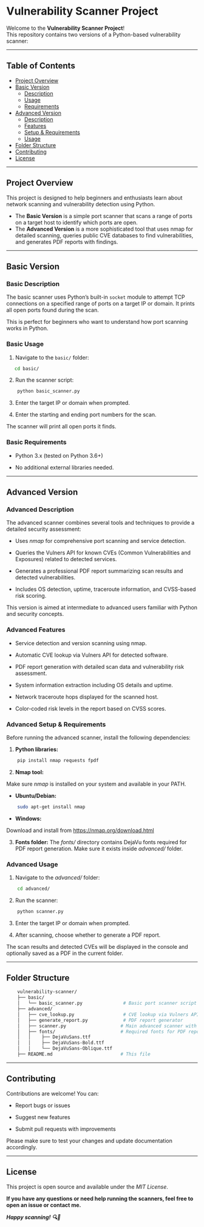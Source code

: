 # Vulnerability Scanner Project

Welcome to the **Vulnerability Scanner Project**!  
This repository contains two versions of a Python-based vulnerability scanner:

---

## Table of Contents

- [Project Overview](#project-overview)  
- [Basic Version](#basic-version)  
  - [Description](#basic-description)  
  - [Usage](#basic-usage)  
  - [Requirements](#basic-requirements)  
- [Advanced Version](#advanced-version)  
  - [Description](#advanced-description)  
  - [Features](#advanced-features)  
  - [Setup & Requirements](#advanced-setup--requirements)  
  - [Usage](#advanced-usage)  
- [Folder Structure](#folder-structure)  
- [Contributing](#contributing)  
- [License](#license)  

---

## Project Overview

This project is designed to help beginners and enthusiasts learn about network scanning and vulnerability detection using Python.

- The **Basic Version** is a simple port scanner that scans a range of ports on a target host to identify which ports are open.
- The **Advanced Version** is a more sophisticated tool that uses nmap for detailed scanning, queries public CVE databases to find vulnerabilities, and generates PDF reports with findings.

---

## Basic Version


### Basic Description

The basic scanner uses Python’s built-in `socket` module to attempt TCP connections on a specified range of ports on a target IP or domain. It prints all open ports found during the scan.

This is perfect for beginners who want to understand how port scanning works in Python.


### Basic Usage

1. Navigate to the `basic/` folder:

```bash
   cd basic/
```
2. Run the scanner script:

```bash
    python basic_scanner.py
```

3. Enter the target IP or domain when prompted.

4. Enter the starting and ending port numbers for the scan.

The scanner will print all open ports it finds.


### Basic Requirements

- Python 3.x (tested on Python 3.6+)

- No additional external libraries needed.


---


## Advanced Version


### Advanced Description

The advanced scanner combines several tools and techniques to provide a detailed security assessment:

- Uses *nmap* for comprehensive port scanning and service detection.

- Queries the Vulners API for known CVEs (Common Vulnerabilities and Exposures) related to detected services.

- Generates a professional PDF report summarizing scan results and detected vulnerabilities.

- Includes OS detection, uptime, traceroute information, and CVSS-based risk scoring.

This version is aimed at intermediate to advanced users familiar with Python and security concepts.


### Advanced Features

- Service detection and version scanning using nmap.

- Automatic CVE lookup via Vulners API for detected software.

- PDF report generation with detailed scan data and vulnerability risk assessment.

- System information extraction including OS details and uptime.

- Network traceroute hops displayed for the scanned host.

- Color-coded risk levels in the report based on CVSS scores.


### Advanced Setup & Requirements

Before running the advanced scanner, install the following dependencies:

1. **Python libraries:**

```bash
    pip install nmap requests fpdf
```

2. **Nmap tool:**

Make sure *nmap* is installed on your system and available in your PATH.

- **Ubuntu/Debian:**

```bash
    sudo apt-get install nmap
```

- **Windows:**

Download and install from https://nmap.org/download.html

3. **Fonts folder:**
The *fonts/* directory contains DejaVu fonts required for PDF report generation. Make sure it exists inside *advanced/* folder.


### Advanced Usage

1. Navigate to the *advanced/* folder:

```bash
    cd advanced/
```
2. Run the scanner:

```bash
    python scanner.py
```

3. Enter the target IP or domain when prompted.

4. After scanning, choose whether to generate a PDF report.

The scan results and detected CVEs will be displayed in the console and optionally saved as a PDF in the current folder.


---


## Folder Structure

```bash
    vulnerability-scanner/
    ├── basic/
    │   └── basic_scanner.py               # Basic port scanner script
    ├── advanced/
    │   ├── cve_lookup.py                  # CVE lookup via Vulners API
    │   ├── generate_report.py             # PDF report generator
    │   ├── scanner.py                    # Main advanced scanner with nmap
    │   ├── fonts/                        # Required fonts for PDF reports
    │   │    ├── DejaVuSans.ttf
    │   │    ├── DejaVuSans-Bold.ttf
    │   │    └── DejaVuSans-Oblique.ttf
    ├── README.md                         # This file
```


---


## Contributing

Contributions are welcome! You can:

- Report bugs or issues

- Suggest new features

- Submit pull requests with improvements

Please make sure to test your changes and update documentation accordingly.


---


## License

This project is open source and available under the *MIT License*.


**If you have any questions or need help running the scanners, feel free to open an issue or contact me.**

***Happy scanning! 🔍🔐***


